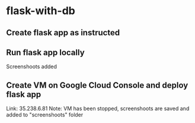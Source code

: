 # flask-with-db

## Create flask app as instructed

## Run flask app locally 
  Screenshoots added

## Create VM on Google Cloud Console and deploy flask app
  Link: 35.238.6.81
  Note: VM has been stopped, screenshoots are saved and added to "screenshoots" folder
